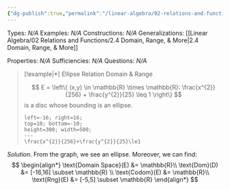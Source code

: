 ```yaml
---
{"dg-publish":true,"permalink":"/linear-algebra/02-relations-and-functions/2-4-1-ellipse-relation-domain-and-range/","tags":["Type/Example","Topic/Linear_Algebra"]}
---
```


Types: *N/A*
Examples: *N/A*
Constructions: *N/A*
Generalizations: [[Linear Algebra/02 Relations and Functions/2.4 Domain, Range, & More\|2.4 Domain, Range, & More]]

Properties: *N/A*
Sufficiencies: *N/A*
Questions: *N/A*

> [!example|*] Ellipse Relation Domain & Range
> 
> $$
> E = \left\{  (x,y) \in \mathbb{R} \times \mathbb{R}: \frac{x^{2}}{256} + \frac{y^{2}}{25} \leq 1  \right\}
> $$
> is a disc whose bounding is an ellipse.
> ```desmos-graph
> left=-16; right=16;
> top=10; bottom=-10;
> height=300; width=500;
> ---
> \frac{x^{2}}{256}+\frac{y^{2}}{25}\le1
> ```


*Solution.* From the graph, we see an ellipse. Moreover, we can find:
$$
\begin{align*}
\text{Domain Space}(E) &=  \mathbb{R}\\
\text{Dom}(D) &= [-16,16] \subset \mathbb{R} \\
\text{Codom}(E) &= \mathbb{R}\\
\text{Rng}(E) &= [-5,5] \subset \mathbb{R}
\end{align*}
$$